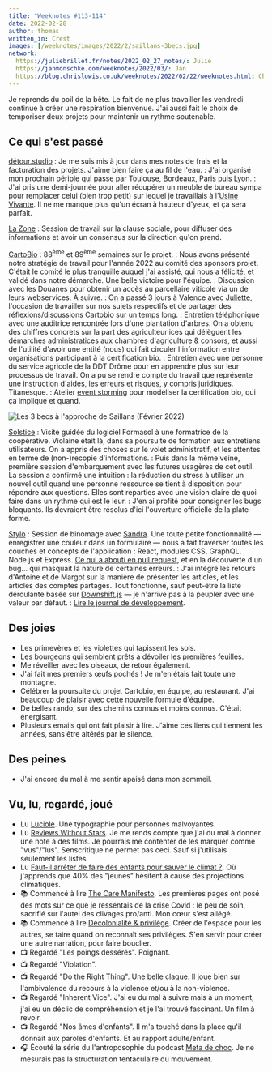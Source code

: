 ```yaml
---
title: "Weeknotes #113-114"
date: 2022-02-28
author: thomas
written_in: Crest
images: [/weeknotes/images/2022/2/saillans-3becs.jpg]
network:
  https://juliebrillet.fr/notes/2022_02_27_notes/: Julie
  https://janmonschke.com/weeknotes/2022/03/: Jan
  https://blog.chrislowis.co.uk/weeknotes/2022/02/22/weeknotes.html: Chris
---
```


Je reprends du poil de la bête. Le fait de ne plus travailler les vendredi continue à créer une respiration bienvenue. J'ai aussi fait le choix de temporiser deux projets pour maintenir un rythme soutenable.

<!--more-->

## Ce qui s'est passé

[détour.studio]
: Je me suis mis à jour dans mes notes de frais et la facturation des projets. J'aime bien faire ça au fil de l'eau.
: J'ai organisé mon prochain périple qui passe par Toulouse, Bordeaux, Paris puis Lyon.
: J'ai pris une demi-journée pour aller récupérer un meuble de bureau sympa pour remplacer celui (bien trop petit) sur lequel je travaillais à l'[Usine Vivante]. Il ne me manque plus qu'un écran à hauteur d'yeux, et ça sera parfait.

[La Zone]
: Session de travail sur la clause sociale, pour diffuser des informations et avoir un consensus sur la direction qu'on prend.

[CartoBio]
: 88<sup>ème</sup> et 89<sup>ème</sup> semaines sur le projet.
: Nous avons présenté notre stratégie de travail pour l'année 2022 au comité des sponsors projet. C'était le comité le plus tranquille auquel j'ai assisté, qui nous a félicité, et validé dans notre démarche. Une belle victoire pour l'équipe.
: Discussion avec les Douanes pour obtenir un accès au parcellaire viticole via un de leurs webservices. À suivre.
: On a passé 3 jours à Valence avec [Juliette], l'occasion de travailler sur nos sujets respectifs et de partager des réflexions/discussions Cartobio sur un temps long.
: Entretien téléphonique avec une auditrice rencontrée lors d'une plantation d'arbres. On a obtenu des chiffres concrets sur la part des agriculteur·ices qui délèguent les démarches administratices aux chambres d'agriculture & consors, et aussi de l'utilité d'avoir une entité (nous) qui fait circuler l'information entre organisations participant à la certification bio.
: Entretien avec une personne du service agricole de la DDT Drôme pour en apprendre plus sur leur processus de travail. On a pu se rendre compte du travail que représente une instruction d'aides, les erreurs et risques, y compris juridiques. Titanesque.
: Atelier [event storming](https://pablopernot.fr/2019/07/event-storming-description/) pour modéliser la certification bio, qui ça implique et quand.

![](/weeknotes/images/2022/2/saillans-3becs.jpg "Les 3 becs à l'approche de Saillans (Février 2022)")

[Solstice]
: Visite guidée du logiciel Formasol à une formatrice de la coopérative. Violaine était là, dans sa poursuite de formation aux entretiens utilisateurs. On a appris des choses sur le volet administratif, et les attentes en terme de (non-)recopie d'informations.
: Puis dans la même veine, première session d'embarquement avec les futures usagères de cet outil. La session a confirmé une intuition : la réduction du stress à utiliser un nouvel outil quand une personne ressource se tient à disposition pour répondre aux questions. Elles sont reparties avec une vision claire de quoi faire dans un rythme qui est le leur.
: J'en ai profité pour consigner les bugs bloquants. Ils devraient être résolus d'ici l'ouverture officielle de la plate-forme.

[Stylo]
: Session de binomage avec [Sandra]. Une toute petite fonctionnalité — enregistrer une couleur dans un formulaire — nous a fait traverser toutes les couches et concepts de l'application : React, modules CSS, GraphQL, Node.js et Express. [Ce qui a abouti en pull request](https://github.com/EcrituresNumeriques/stylo/pull/559), et en la découverte d'un bug… qui masquait la nature de certaines erreurs.
: J'ai intégré les retours d'Antoine et de Margot sur la manière de présenter les articles, et les articles des comptes partagés. Tout fonctionne, sauf peut-être la liste déroulante basée sur [Downshift.js](https://www.downshift-js.com/use-combobox/) — je n'arrive pas à la peupler avec une valeur par défaut.
: [Lire le journal de développement](https://github.com/EcrituresNumeriques/stylo/blob/master/JOURNAL.md#mercredi-16-f%C3%A9vrier-2022).

## Des joies

- Les primevères et les violettes qui tapissent les sols.
- Les bourgeons qui semblent prêts à dévoiler les premières feuilles.
- Me réveiller avec les oiseaux, de retour également.
- J'ai fait mes premiers œufs pochés ! Je m'en étais fait toute une montagne.
- Célébrer la poursuite du projet Cartobio, en équipe, au restaurant. J'ai beaucoup de plaisir avec cette nouvelle formule d'équipe.
- De belles rando, sur des chemins connus et moins connus. C'était énergisant.
- Plusieurs emails qui ont fait plaisir à lire. J'aime ces liens qui tiennent les années, sans être altérés par le silence.

## Des peines

- J'ai encore du mal à me sentir apaisé dans mon sommeil.

## Vu, lu, regardé, joué

- Lu [Luciole](https://www.luciole-vision.com/). Une typographie pour personnes malvoyantes.
- Lu [Reviews Without Stars](https://marianlthorpe.com/2022/01/23/reviews-without-stars/). Je me rends compte que j'ai du mal à donner une note à des films. Je pourrais me contenter de les marquer comme "vus"/"lus". Senscritique ne permet pas ceci. Sauf si j'utilisais seulement les listes.
- Lu [Faut-il arrêter de faire des enfants pour sauver le climat ?](https://www.mediapart.fr/journal/culture-idees/250222/faut-il-arreter-de-faire-des-enfants-pour-sauver-le-climat). Où j'apprends que 40% des "jeunes" hésitent à cause des projections climatiques.
- 📚 Commencé à lire [The Care Manifesto](https://www.akpress.org/caremanifesto.html). Les premières pages ont posé des mots sur ce que je ressentais de la crise Covid : le peu de soin, sacrifié sur l'autel des clivages pro/anti. Mon cœur s'est allégé.
- 📚 Commencé à lire [Décolonialité & privilège](https://editionsdaronnes.fr/product/decolonialite-privilege/). Créer de l'espace pour les autres, se taire quand on reconnaît ses privilèges. S'en servir pour créer une autre narration, pour faire bouclier.
- 📺 Regardé "Les poings dessérés". Poignant.
- 📺 Regardé "Violation".
- 📺 Regardé "Do the Right Thing". Une belle claque. Il joue bien sur l'ambivalence du recours à la violence et/ou à la non-violence.
- 📺 Regardé "Inherent Vice". J'ai eu du mal à suivre mais à un moment, j'ai eu un déclic de compréhension et je l'ai trouvé fascinant. Un film à revoir.
- 📺 Regardé "Nos âmes d'enfants". Il m'a touché dans la place qu'il donnait aux paroles d'enfants. Et au rapport adulte/enfant.
- 🎧 Écouté la série du l'antroposophie du podcast [Meta de choc](https://metadechoc.fr/). Je ne mesurais pas la structuration tentaculaire du mouvement.

[détour.studio]: /
[Solstice]: https://solstice.coop/
[Stylo]: https://github.com/EcrituresNumeriques/stylo
[CartoBio]: https://cartobio.org/
[Usine Vivante]: https://www.usinevivante.org
[La Zone]: http://la.zone
[YesWiki]: https://yeswiki.net
[NatureProgres]: http://np26.fr/
[Éditions REPAS]: http://editionsrepas.free.fr/

[Noémie]: https://noemiegirard.co
[Sandra]: https://sandrakpodar.net/
[Juliette]: https://twitter.com/ju_net01
[Sofia]: https://twitter.com/sofiaboulaarab
[Guillaume]: https://www.yuzutech.fr/
[Antoine]: https://www.quaternum.net/
[Yannick]: https://elsif.fr/
[Basile]: https://basilesimon.fr/
[Maïtané]: https://maiwann.net/
[Laurent]: https://cocotier.xyz/
[Audrey]: https://fr.linkedin.com/in/audreybramy
